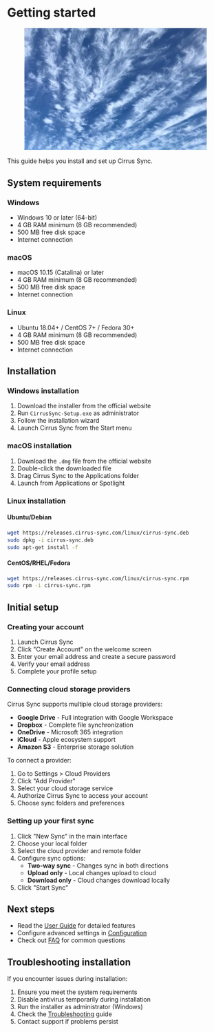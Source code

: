 # Getting started

<figure><img src=".gitbook/assets/cirrus-clouds.png" alt=""><figcaption></figcaption></figure>

This guide helps you install and set up Cirrus Sync.

## System requirements

### Windows

* Windows 10 or later (64-bit)
* 4 GB RAM minimum (8 GB recommended)
* 500 MB free disk space
* Internet connection

### macOS

* macOS 10.15 (Catalina) or later
* 4 GB RAM minimum (8 GB recommended)
* 500 MB free disk space
* Internet connection

### Linux

* Ubuntu 18.04+ / CentOS 7+ / Fedora 30+
* 4 GB RAM minimum (8 GB recommended)
* 500 MB free disk space
* Internet connection

## Installation

### Windows installation

1. Download the installer from the official website
2. Run `CirrusSync-Setup.exe` as administrator
3. Follow the installation wizard
4. Launch Cirrus Sync from the Start menu

### macOS installation

1. Download the `.dmg` file from the official website
2. Double-click the downloaded file
3. Drag Cirrus Sync to the Applications folder
4. Launch from Applications or Spotlight

### Linux installation

#### Ubuntu/Debian

```bash
wget https://releases.cirrus-sync.com/linux/cirrus-sync.deb
sudo dpkg -i cirrus-sync.deb
sudo apt-get install -f
```

#### CentOS/RHEL/Fedora

```bash
wget https://releases.cirrus-sync.com/linux/cirrus-sync.rpm
sudo rpm -i cirrus-sync.rpm
```

## Initial setup

### Creating your account

1. Launch Cirrus Sync
2. Click "Create Account" on the welcome screen
3. Enter your email address and create a secure password
4. Verify your email address
5. Complete your profile setup

### Connecting cloud storage providers

Cirrus Sync supports multiple cloud storage providers:

* **Google Drive** - Full integration with Google Workspace
* **Dropbox** - Complete file synchronization
* **OneDrive** - Microsoft 365 integration
* **iCloud** - Apple ecosystem support
* **Amazon S3** - Enterprise storage solution

To connect a provider:

1. Go to Settings > Cloud Providers
2. Click "Add Provider"
3. Select your cloud storage service
4. Authorize Cirrus Sync to access your account
5. Choose sync folders and preferences

### Setting up your first sync

1. Click "New Sync" in the main interface
2. Choose your local folder
3. Select the cloud provider and remote folder
4. Configure sync options:
   * **Two-way sync** - Changes sync in both directions
   * **Upload only** - Local changes upload to cloud
   * **Download only** - Cloud changes download locally
5. Click "Start Sync"

## Next steps

* Read the [User Guide](user-guide.md) for detailed features
* Configure advanced settings in [Configuration](broken-reference)
* Check out [FAQ](faq.md) for common questions

## Troubleshooting installation

If you encounter issues during installation:

1. Ensure you meet the system requirements
2. Disable antivirus temporarily during installation
3. Run the installer as administrator (Windows)
4. Check the [Troubleshooting](developer-guide/troubleshooting.md) guide
5. Contact support if problems persist
